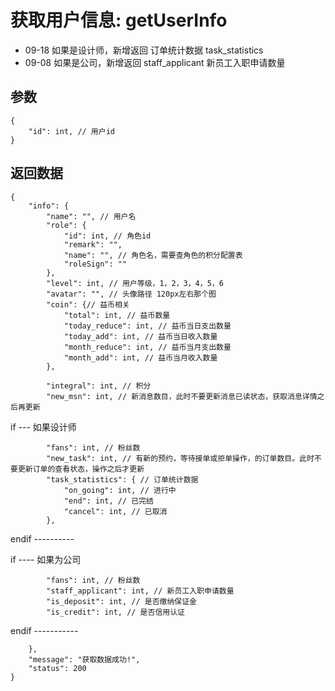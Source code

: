 # 获取用户信息: getUserInfo

- 09-18 如果是设计师，新增返回 订单统计数据 task_statistics
- 09-08 如果是公司，新增返回 staff_applicant 新员工入职申请数量

## 参数

    {
        "id": int, // 用户id
    }

## 返回数据

    {
        "info": {
            "name": "", // 用户名
            "role": {
                "id": int, // 角色id
                "remark": "",
                "name": "", // 角色名，需要查角色的积分配置表
                "roleSign": ""
            },
            "level": int, // 用户等级，1，2，3，4，5，6
            "avatar": "", // 头像路径 120px左右那个图
            "coin": {// 益币相关
                "total": int, // 益币数量
                "today_reduce": int, // 益币当日支出数量
                "today_add": int, // 益币当日收入数量
                "month_reduce": int, // 益币当月支出数量
                "month_add": int, // 益币当月收入数量
            },

            "integral": int, // 积分
            "new_msn": int, // 新消息数目，此时不要更新消息已读状态，获取消息详情之后再更新

if --- 如果设计师

            "fans": int, // 粉丝数
            "new_task": int, // 有新的预约，等待接单或拒单操作，的订单数目。此时不要更新订单的查看状态，操作之后才更新
            "task_statistics": { // 订单统计数据
                "on_going": int, // 进行中
                "end": int, // 已完结
                "cancel": int, // 已取消
            },

endif ----------

if ---- 如果为公司

            "fans": int, // 粉丝数
            "staff_applicant": int, // 新员工入职申请数量
            "is_deposit": int, // 是否缴纳保证金
            "is_credit": int, // 是否信用认证

endif -----------

        },
        "message": "获取数据成功!",
        "status": 200
    }
